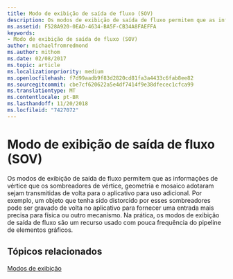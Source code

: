 ```yaml
---
title: Modo de exibição de saída de fluxo (SOV)
description: Os modos de exibição de saída de fluxo permitem que as informações de vértice que os sombreadores de vértice, geometria e mosaico adotaram sejam transmitidas de volta para o aplicativo para uso adicional.
ms.assetid: F528A920-0EAD-4634-BA5F-CB34A8FAEFFA
keywords:
- Modo de exibição de saída de fluxo (SOV)
author: michaelfromredmond
ms.author: mithom
ms.date: 02/08/2017
ms.topic: article
ms.localizationpriority: medium
ms.openlocfilehash: f7d99aadb9f83d2820cd81fa3a4433c6fab8ee82
ms.sourcegitcommit: cbe7cf620622a5e4df7414f9e38dfecec1cfca99
ms.translationtype: MT
ms.contentlocale: pt-BR
ms.lasthandoff: 11/20/2018
ms.locfileid: "7427072"
---
```

# <a name="stream-output-view-sov"></a>Modo de exibição de saída de fluxo (SOV)


Os modos de exibição de saída de fluxo permitem que as informações de vértice que os sombreadores de vértice, geometria e mosaico adotaram sejam transmitidas de volta para o aplicativo para uso adicional. Por exemplo, um objeto que tenha sido distorcido por esses sombreadores pode ser gravado de volta no aplicativo para fornecer uma entrada mais precisa para física ou outro mecanismo. Na prática, os modos de exibição de saída de fluxo são um recurso usado com pouca frequência do pipeline de elementos gráficos.

## <a name="span-idrelated-topicsspanrelated-topics"></a><span id="related-topics"></span>Tópicos relacionados


[Modos de exibição](views.md)

 

 




